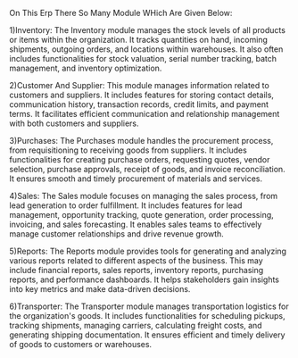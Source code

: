 On This Erp There So Many Module WHich Are Given Below:

1)Inventory: The Inventory module manages the stock levels of all products or items within the organization. It tracks quantities on hand, incoming shipments, outgoing orders, and locations within warehouses. It also often includes functionalities for stock valuation, serial number tracking, batch management, and inventory optimization.

2)Customer And Supplier: This module manages information related to customers and suppliers. It includes features for storing contact details, communication history, transaction records, credit limits, and payment terms. It facilitates efficient communication and relationship management with both customers and suppliers.

3)Purchases: The Purchases module handles the procurement process, from requisitioning to receiving goods from suppliers. It includes functionalities for creating purchase orders, requesting quotes, vendor selection, purchase approvals, receipt of goods, and invoice reconciliation. It ensures smooth and timely procurement of materials and services.

4)Sales: The Sales module focuses on managing the sales process, from lead generation to order fulfillment. It includes features for lead management, opportunity tracking, quote generation, order processing, invoicing, and sales forecasting. It enables sales teams to effectively manage customer relationships and drive revenue growth.

5)Reports: The Reports module provides tools for generating and analyzing various reports related to different aspects of the business. This may include financial reports, sales reports, inventory reports, purchasing reports, and performance dashboards. It helps stakeholders gain insights into key metrics and make data-driven decisions.

6)Transporter: The Transporter module manages transportation logistics for the organization's goods. It includes functionalities for scheduling pickups, tracking shipments, managing carriers, calculating freight costs, and generating shipping documentation. It ensures efficient and timely delivery of goods to customers or warehouses.
